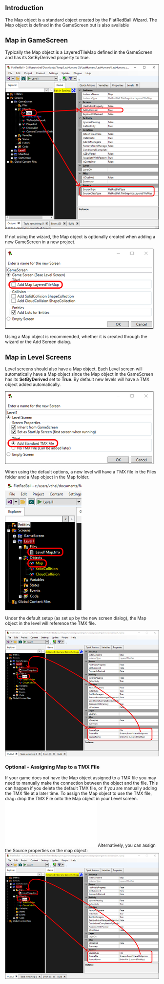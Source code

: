 ## Introduction

The Map object is a standard object created by the FlatRedBall Wizard. The Map object is defined in the GameScreen but is also available

## Map in GameScreen

Typically the Map object is a LayeredTileMap defined in the GameScreen and has its SetByDerived property to true.

![](/media/2021-10-img_617962df639e2.png)

If not using the wizard, the Map object is optionally created when adding a new GameScreen in a new project.

![](/media/2021-10-img_6179633f7273f.png)

Using a Map object is recommended, whether it is created through the wizard or the Add Screen dialog.

## Map in Level Screens

Level screens should also have a Map object. Each Level screen will automatically have a Map object since the Map object in the GameScreen has its **SetByDerived** set to **True**. By default new levels will have a TMX object added automatically.

![](/media/2021-10-img_617964cea8143.png)

When using the default options, a new level will have a TMX file in the Files folder and a Map object in the Map folder.

![](/media/2021-10-img_6179652d9aea5.png)

Under the default setup (as set up by the new screen dialog), the Map object in the level will reference the TMX file.

![](/media/2021-10-img_61796597f0fc4.png)

### Optional - Assigning Map to a TMX File

If your game does not have the Map object assigned to a TMX file you may need to manually make the connection between the object and the file. This can happen if you delete the default TMX file, or if you are manually adding the TMX file at a later time. To assign the Map object to use the TMX file, drag+drop the TMX File onto the Map object in your Level screen. [![](/wp-content/uploads/2021/10/27_08-46-19.gif.md)](/wp-content/uploads/2021/10/27_08-46-19.gif.md) Alternatively, you can assign the Source properties on the map object: ![](/media/2021-10-img_61796597f0fc4.png)
